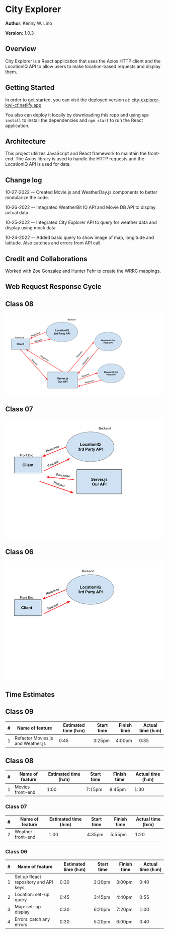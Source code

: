 # City Explorer

**Author**: Kenny W. Lino

**Version**: 1.0.3

## Overview

City Explorer is a React application that uses the Axios HTTP client and the LocationIQ API to allow users to make location-based requests and display them.

## Getting Started

In order to get started, you can visit the deployed version at: [city-explorer-kwl-cf.netlify.app](https://city-explorer-kwl-cf.netlify.app)

You also can deploy it locally by downloading this repo and using `npm install` to install the dependencies and `npm start` to run the React application.

## Architecture

This project utilizes JavaScript and React framework to maintain the front-end. The Axios library is used to handle the HTTP requests and the LocationIQ API is used for data.

## Change log

10-27-2022 -- Created Movie.js and WeatherDay.js components to better modularize the code.

10-26-2022 -- Integrated WeatherBit IO API and Movie DB API to display actual data.

10-25-2022 -- Integrated City Explorer API to query for weather data and display using mock data.

10-24-2022 -- Added basic query to show image of map, longitude and latitude. Also catches and errors from API call.

## Credit and Collaborations

Worked with Zoe Gonzalez and Hunter Fehr to create the WRRC mappings.

## Web Request Response Cycle

## Class 08

![WRRC chart between Client/LocationIQ API/Our Server/WeatherBit IO API/Movie DB API](/wrrc/class-08.png)

## Class 07

![WRRC chart between Client/LocationIQ API/Our Server](/wrrc/class-07.png)

## Class 06

![WRRC chart between Client and LocationIQ API](/wrrc/class-06.png)

## Time Estimates

## Class 09

| #   | Name of feature                   | Estimated time (h:m) | Start time | Finish time | Actual time (h:m) |
| --- | --------------------------------- | -------------------- | ---------- | ----------- | ----------------- |
| 1   | Refactor Movies.js and Weather.js | 0:45                 | 3:25pm     | 4:00pm      | 0:35              |

## Class 08

| #   | Name of feature  | Estimated time (h:m) | Start time | Finish time | Actual time (h:m) |
| --- | ---------------- | -------------------- | ---------- | ----------- | ----------------- |
| 1   | Movies front-end | 1:00                 | 7:15pm     | 8:45pm      | 1:30              |

### Class 07

| #   | Name of feature   | Estimated time (h:m) | Start time | Finish time | Actual time (h:m) |
| --- | ----------------- | -------------------- | ---------- | ----------- | ----------------- |
| 2   | Weather front-end | 1:00                 | 4:35pm     | 5:55pm      | 1:20              |

### Class 06

| #   | Name of feature                      | Estimated time (h:m) | Start time | Finish time | Actual time (h:m) |
| --- | ------------------------------------ | -------------------- | ---------- | ----------- | ----------------- |
| 1   | Set up React repository and API keys | 0:30                 | 2:20pm     | 3:00pm      | 0:40              |
| 2   | Location: set-up query               | 0:45                 | 3:45pm     | 4:40pm      | 0:55              |
| 3   | Map: set-up display                  | 0:30                 | 6:20pm     | 7:20pm      | 1:00              |
| 4   | Errors: catch any errors             | 0:30                 | 5:20pm     | 6:00pm      | 0:40              |
